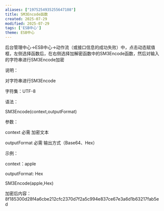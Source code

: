 ```yaml
---
aliases: ["1975254935255647108"]
title: SM3Encode函数
created: 2025-07-29
modified: 2025-07-29
tags: ['ESB中心']
theme: ESB中心
---
```


后台管理中心->ESB中心->动作流（或接口信息的成功失败）中，点击动态赋值框，左侧选择函数后，在右侧选择加解密函数中的SM3Encode函数，然后对输入的字符串进行SM3Encode加密

说明：

对字符串进行SM3Encode

字符集：UTF-8

语法：

SM3Encode(context,outputFormat)

参数：

context 必需 加密文本

outputFormat 必需 输出方式（Base64、Hex）

示例：

context：apple

outputFormat: Hex

SM3Encode(apple,Hex)

加密后内容：8f185300d28f4a6cbe212cfc2370d7f2a5c994e837ce67e3a6d1b63217fab5ed